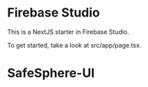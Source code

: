 # Firebase Studio

This is a NextJS starter in Firebase Studio.

To get started, take a look at src/app/page.tsx.
# SafeSphere-UI
